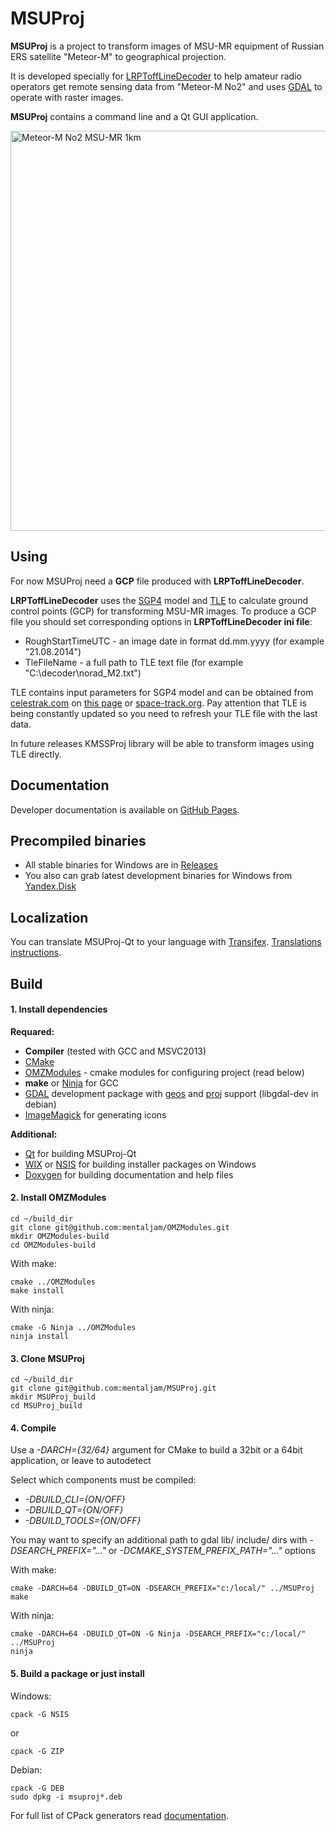 # MSUProj

**MSUProj** is a project to transform images of MSU-MR equipment of Russian ERS satellite "Meteor-M" to geographical projection.

It is developed specially for [LRPToffLineDecoder](http://meteor.robonuka.ru/for-experts/lrpt-analizer-2015/) to help amateur radio operators get remote sensing data from "Meteor-M No2" and uses [GDAL](http://www.gdal.org/) to operate with raster images.

**MSUProj** contains a command line and a Qt GUI application.

<img src="http://meteor.robonuka.ru/wp-content/uploads/2015/03/21082014_UTM37_ArcGis.jpg" alt="Meteor-M No2 MSU-MR 1km" style="width: 640px;"/>

## Using

For now MSUProj need a **GCP** file produced with **LRPToffLineDecoder**.

**LRPToffLineDecoder** uses the [SGP4](https://en.wikipedia.org/wiki/Simplified_perturbations_models) model and [TLE](https://en.wikipedia.org/wiki/Two-line_element_set) to calculate ground control points (GCP) for transforming MSU-MR images. To produce a GCP file you should set corresponding options in **LRPToffLineDecoder ini file**:

- RoughStartTimeUTC - an image date in format dd.mm.yyyy (for example "21.08.2014")
- TleFileName - a full path to TLE text file (for example "C:\decoder\norad_M2.txt")

TLE contains input parameters for SGP4 model and can be obtained from [celestrak.com](http://www.celestrak.com) on [this page](http://www.celestrak.com/NORAD/elements/weather.txt) or [space-track.org](https://www.space-track.org). Pay attention that TLE is being constantly updated so you need to refresh your TLE file with the last data.

In future releases KMSSProj library will be able to transform images using TLE directly.

## Documentation

Developer documentation is available on [GitHub Pages](http://mentaljam.github.io/MSUProj/).

## Precompiled binaries

- All stable binaries for Windows are in [Releases](https://github.com/mentaljam/MSUProj/releases)
- You also can grab latest development binaries for Windows from [Yandex.Disk](https://yadi.sk/d/5Lbb-1y5hzZdW)

## Localization

You can translate MSUProj-Qt to your language with [Transifex](https://www.transifex.com/projects/p/msuproj/).
[Translations instructions](http://mentaljam.github.io/MSUProj/translations.html).

## Build

#### 1. Install dependencies

**Requared:**
- **Compiler** (tested with GCC and MSVC2013)
- [CMake](https://cmake.org/)
- [OMZModules](https://github.com/mentaljam/MSUProj) - cmake modules for configuring project (read below)
- **make** or [Ninja](http://martine.github.io/ninja/) for GCC
- [GDAL](http://www.gdal.org/) development package with [geos](https://trac.osgeo.org/geos/) and [proj](http://trac.osgeo.org/proj/) support (libgdal-dev in debian)
- [ImageMagick](http://www.imagemagick.org/) for generating icons

**Additional:**
- [Qt](http://qt-project.org/) for building MSUProj-Qt
- [WIX](http://wixtoolset.org/) or [NSIS](http://nsis.sourceforge.net/) for building installer packages on Windows
- [Doxygen](http://www.stack.nl/~dimitri/doxygen/index.html) for building documentation and help files

#### 2. Install OMZModules

    cd ~/build_dir
    git clone git@github.com:mentaljam/OMZModules.git
    mkdir OMZModules-build
    cd OMZModules-build
    
With make:

    cmake ../OMZModules
    make install

With ninja:

    cmake -G Ninja ../OMZModules
    ninja install


#### 3. Clone MSUProj

    cd ~/build_dir
    git clone git@github.com:mentaljam/MSUProj.git
    mkdir MSUProj_build
    cd MSUProj_build

#### 4. Compile ####

Use a *-DARCH={32/64}* argument for CMake to build a 32bit or a 64bit application, or leave to autodetect

Select which components must be compiled:
- *-DBUILD_CLI={ON/OFF}*
- *-DBUILD_QT={ON/OFF}*
- *-DBUILD_TOOLS={ON/OFF}*

You may want to specify an additional path to gdal lib/ include/ dirs with *-DSEARCH_PREFIX="..."* or *-DCMAKE_SYSTEM_PREFIX_PATH="..."* options

With make:

    cmake -DARCH=64 -DBUILD_QT=ON -DSEARCH_PREFIX="c:/local/" ../MSUProj
    make

With ninja:

    cmake -DARCH=64 -DBUILD_QT=ON -G Ninja -DSEARCH_PREFIX="c:/local/" ../MSUProj
    ninja
    
#### 5. Build a package or just install

Windows:

    cpack -G NSIS

or

    cpack -G ZIP

Debian:

    cpack -G DEB
    sudo dpkg -i msuproj*.deb

For full list of CPack generators read [documentation](http://www.cmake.org/Wiki/CMake:CPackPackageGenerators).
